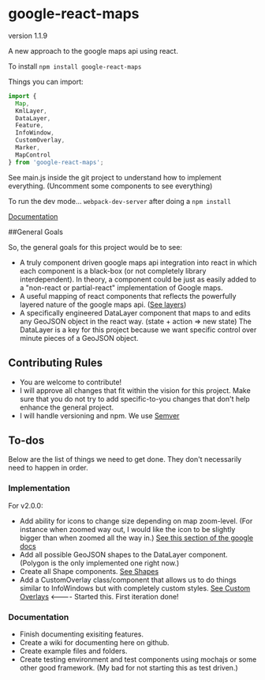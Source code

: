 # google-react-maps
version 1.1.9

A new approach to the google maps api using react.

To install `npm install google-react-maps`

Things you can import:
```javascript
import {
  Map, 
  KmlLayer,
  DataLayer,
  Feature,
  InfoWindow,
  CustomOverlay,
  Marker,
  MapControl
} from 'google-react-maps';
```

See main.js inside the git project to understand how to implement everything. (Uncomment some components to see everything)

To run the dev mode... `webpack-dev-server` after doing a `npm install`

[Documentation](https://nomadgraphix.github.io/google-react-maps)

##General Goals

So, the general goals for this project would be to see:

- A truly component driven google maps api integration into react in which each component is a black-box (or not completely library interdependent). In theory, a component could be just as easily added to a "non-react or partial-react" implementation of Google maps. 
- A useful mapping of react components that reflects the powerfully layered nature of the google maps api. ([See layers](https://developers.google.com/maps/documentation/javascript/layers))
- A specifically engineered DataLayer component that maps to and edits any GeoJSON object in the react way. (state + action => new state) The DataLayer is a key for this project because we want specific control over minute pieces of a GeoJSON object. 

## Contributing Rules

- You are welcome to contribute!
- I will approve all changes that fit within the vision for this project. Make sure that you do not try to add specific-to-you changes that don't help enhance the general project. 
- I will handle versioning and npm. We use [Semver](https://docs.npmjs.com/getting-started/semantic-versioning)

## To-dos

Below are the list of things we need to get done. They don't necessarily need to happen in order.

### Implementation

For v2.0.0:

 - Add ability for icons to change size depending on map zoom-level. (For instance when zoomed way out, I would like the icon to be slightly bigger than when zoomed all the way in.) [See this section of the google docs](https://developers.google.com/maps/documentation/javascript/markers#complex_icons)
 - Add all possible GeoJSON shapes to the DataLayer component. (Polygon is the only implemented one right now.)
 - Create all Shape components. [See Shapes](https://developers.google.com/maps/documentation/javascript/shapes)
 - Add a CustomOverlay class/component that allows us to do things similar to InfoWindows but with completely custom styles. [See Custom Overlays](https://developers.google.com/maps/documentation/javascript/customoverlays) <---- Started this. First iteration done!


### Documentation

 - Finish documenting exisiting features.
 - Create a wiki for documenting here on github.
 - Create example files and folders.
 - Create testing environment and test components using mochajs or some other good framework. (My bad for not starting this as test driven.)
